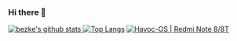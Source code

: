 ### Hi there 👋
[![bezke's github stats](https://github-readme-stats.vercel.app/api?username=bezke&show_icons=true&count_private=true&hide_border=true)
![Top Langs](https://github-readme-stats.vercel.app/api/top-langs/?username=bezke&layout=compact&hide_border=true)](https://github.com/bezke)
<a href="https://t.me/havoc_ginkgo"><img alt="Havoc-OS | Redmi Note 8/8T" src="https://img.shields.io/badge/dynamic/json?logo=telegram&label=%40havoc_ginkgo&labelColor=282c34&suffix=+members&color=2CA5E0&query=%24.data.totalSubs&url=https%3A%2F%2Fapi.spencerwoo.com%2Fsubstats%2F%3Fsource%3Dtelegram%26queryKey%3Dhavoc_ginkgo&longCache=true"/></a>
<!--
**bezke/bezke** is a ✨ _special_ ✨ repository because its `README.md` (this file) appears on your GitHub profile.

Here are some ideas to get you started:

- 🔭 I’m currently working on ...
- 🌱 I’m currently learning ...
- 👯 I’m looking to collaborate on ...
- 🤔 I’m looking for help with ...
- 💬 Ask me about ...
- 📫 How to reach me: ...
- 😄 Pronouns: ...
- ⚡ Fun fact: ...
-->
